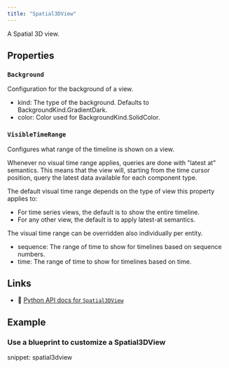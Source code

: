 ```yaml
---
title: "Spatial3DView"
---
```


A Spatial 3D view.

## Properties

### `Background`
Configuration for the background of a view.

* kind: The type of the background. Defaults to BackgroundKind.GradientDark.
* color: Color used for BackgroundKind.SolidColor.
### `VisibleTimeRange`
Configures what range of the timeline is shown on a view.

Whenever no visual time range applies, queries are done with "latest at" semantics.
This means that the view will, starting from the time cursor position,
query the latest data available for each component type.

The default visual time range depends on the type of view this property applies to:
- For time series views, the default is to show the entire timeline.
- For any other view, the default is to apply latest-at semantics.

The visual time range can be overridden also individually per entity.

* sequence: The range of time to show for timelines based on sequence numbers.
* time: The range of time to show for timelines based on time.

## Links
 * 🐍 [Python API docs for `Spatial3DView`](https://ref.rerun.io/docs/python/stable/common/blueprint_views#rerun.blueprint.views.Spatial3DView)

## Example

### Use a blueprint to customize a Spatial3DView

snippet: spatial3dview


